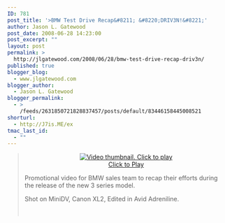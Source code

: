 ```yaml
---
ID: 781
post_title: '>BMW Test Drive Recap&#8211; &#8220;DRIV3N!&#8221;'
author: Jason L. Gatewood
post_date: 2008-06-28 14:23:00
post_excerpt: ""
layout: post
permalink: >
  http://jlgatewood.com/2008/06/28/bmw-test-drive-recap-driv3n/
published: true
blogger_blog:
  - www.jlgatewood.com
blogger_author:
  - Jason L. Gatewood
blogger_permalink:
  - >
    /feeds/2631850721828837457/posts/default/83446158445008521
shorturl:
  - http://J7is.ME/ex
tmac_last_id:
  - ""
---
```

><center>																									<div>					<a rel="enclosure" href="http://blip.tv/file/get/StarrWulfe-BMWTestDriveRecapDRIV3N819.wmv"><img title="Click to Play" alt="Video thumbnail. Click to play" src="http://www.jlgatewood.com/wp-content/uploads/2010/10/StarrWulfe-BMWTestDriveRecapDRIV3N819.wmv.jpg" border="0" /></a>					<br />					<a rel="enclosure" href="http://blip.tv/file/get/StarrWulfe-BMWTestDriveRecapDRIV3N819.wmv">Click to Play</a>					</div>										</center><div><p>Promotional video for BMW sales team to recap their efforts during the release of the new 3 series model.</p><p>Shot on MiniDV, Canon XL2, Edited in Avid Adreniline. </p></div><br />
